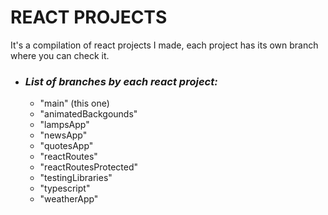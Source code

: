 # REACT PROJECTS

It's a compilation of react projects I made, each project has its own branch where you can check it.

- ### *List of branches by each react project:*
    - "main" (this one)
    - "animatedBackgounds"
    - "lampsApp"
    - "newsApp"
    - "quotesApp"
    - "reactRoutes"
    - "reactRoutesProtected"
    - "testingLibraries"
    - "typescript"
    - "weatherApp"
    
